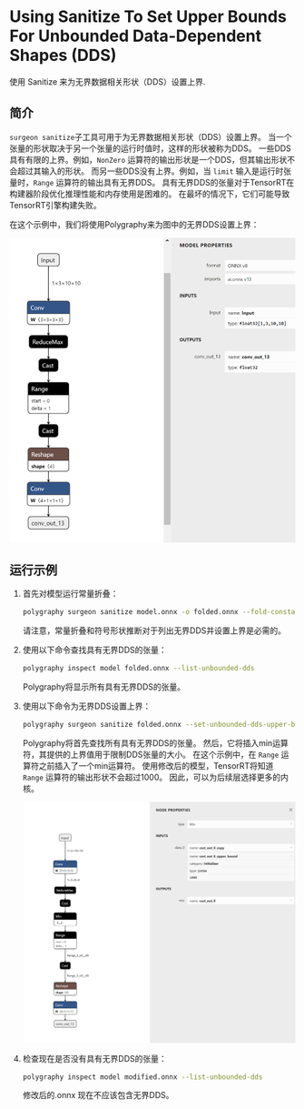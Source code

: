 # Using Sanitize To Set Upper Bounds For Unbounded Data-Dependent Shapes (DDS)

使用 Sanitize 来为无界数据相关形状（DDS）设置上界.

## 简介

`surgeon sanitize`子工具可用于为无界数据相关形状（DDS）设置上界。
当一个张量的形状取决于另一个张量的运行时值时，这样的形状被称为DDS。
一些DDS具有有限的上界。例如，`NonZero` 运算符的输出形状是一个DDS，但其输出形状不会超过其输入的形状。
而另一些DDS没有上界。例如，当 `limit` 输入是运行时张量时，`Range` 运算符的输出具有无界DDS。
具有无界DDS的张量对于TensorRT在构建器阶段优化推理性能和内存使用是困难的。
在最坏的情况下，它们可能导致TensorRT引擎构建失败。

在这个示例中，我们将使用Polygraphy来为图中的无界DDS设置上界：

![./model.png](./assets/model.png)

## 运行示例

1. 首先对模型运行常量折叠：

   ```bash
   polygraphy surgeon sanitize model.onnx -o folded.onnx --fold-constants
   ```

   请注意，常量折叠和符号形状推断对于列出无界DDS并设置上界是必需的。

2. 使用以下命令查找具有无界DDS的张量：

   ```bash
   polygraphy inspect model folded.onnx --list-unbounded-dds
   ```

   Polygraphy将显示所有具有无界DDS的张量。

3. 使用以下命令为无界DDS设置上界：

   ```bash
   polygraphy surgeon sanitize folded.onnx --set-unbounded-dds-upper-bound 1000 -o modified.onnx 
   ```

   Polygraphy将首先查找所有具有无界DDS的张量。
   然后，它将插入min运算符，其提供的上界值用于限制DDS张量的大小。
   在这个示例中，在 `Range` 运算符之前插入了一个min运算符。
   使用修改后的模型，TensorRT将知道 `Range` 运算符的输出形状不会超过1000。
   因此，可以为后续层选择更多的内核。

   ![./modified.png](./assets/modified.png)

4. 检查现在是否没有具有无界DDS的张量：

   ```bash
   polygraphy inspect model modified.onnx --list-unbounded-dds
   ```

   修改后的.onnx 现在不应该包含无界DDS。